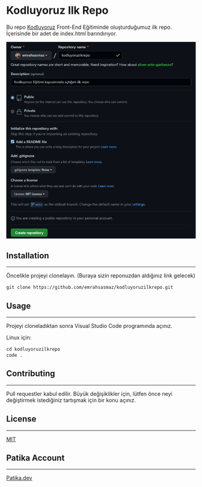 # Kodluyoruz Ilk Repo
Bu repo [Kodluyoruz](https://www.kodluyoruz.org/) Front-End Eğitiminde oluşturduğumuz ilk repo. İçerisinde bir adet de index.html barındırıyor.

![my_first_markdown](./img/patika.dev.png)


## Installation
---

Öncelikle projeyi clonelayın. (Buraya sizin reponuzdan aldığınız link gelecek)
```
git clone https://github.com/emrahsasmaz/kodluyoruzilkrepo.git
```

## Usage
---

Projeyi cloneladıktan sonra Visual Studio Code programında açınız.

Linux için:
```
cd kodluyoruzilkrepo
code .
```

## Contributing
---

Pull requestler kabul edilir. Büyük değişiklikler için, lütfen önce neyi değiştirmek istediğiniz tartışmak için bir konu açınız.


## License
---
[MIT](https://choosealicense.com/licenses/mit/)

## Patika Account
---
[Patika.dev](https://app.patika.dev/emrahsasmaz)